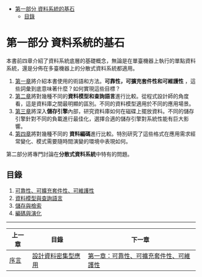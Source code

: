 <!--ts-->
   * [第一部分  資料系統的基石](./zh-tw/part-i.md#第一部分--資料系統的基石)
      * [目錄](./zh-tw/part-i.md#目錄)

<!-- Added by: runner, at: Tue Apr 20 03:41:41 UTC 2021 -->

<!--te-->
# 第一部分  資料系統的基石 

本書前四章介紹了資料系統底層的基礎概念，無論是在單臺機器上執行的單點資料系統，還是分佈在多臺機器上的分散式資料系統都適用。

1. [第一章](ch1.md)將介紹本書使用的術語和方法。**可靠性，可擴充套件性和可維護性** ，這些詞彙到底意味著什麼？如何實現這些目標？
2. [第二章](ch2.md)將對幾種不同的**資料模型和查詢語言**進行比較。從程式設計師的角度看，這是資料庫之間最明顯的區別。不同的資料模型適用於不同的應用場景。
3. [第三章](ch3.md)將深入**儲存引擎**內部，研究資料庫如何在磁碟上擺放資料。不同的儲存引擎針對不同的負載進行最佳化，選擇合適的儲存引擎對系統性能有巨大影響。
4. [第四章](ch4)將對幾種不同的 **資料編碼**進行比較。特別研究了這些格式在應用需求經常變化、模式需要隨時間演變的環境中表現如何。

第二部分將專門討論在**分散式資料系統**中特有的問題。



## 目錄


1. [可靠性、可擴充套件性、可維護性](ch1.md)
2. [資料模型與查詢語言](ch2.md)
3. [儲存與檢索](ch3.md)
4. [編碼與演化](ch4.md) 




------

| 上一章             | 目錄                            | 下一章                                       |
| ------------------ | ------------------------------- | -------------------------------------------- |
| [序言](preface.md) | [設計資料密集型應用](README.md) | [第一章：可靠性、可擴充套件性、可維護性](ch1.md) |
